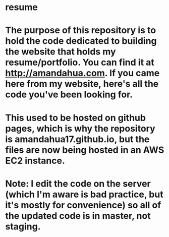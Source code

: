 # resume
# The purpose of this repository is to hold the code dedicated to building the website that holds my resume/portfolio. You can find it at http://amandahua.com. If you came here from my website, here's all the code you've been looking for.
# This used to be hosted on github pages, which is why the repository is amandahua17.github.io, but the files are now being hosted in an AWS EC2 instance.
# Note: I edit the code on the server (which I'm aware is bad practice, but it's mostly for convenience) so all of the updated code is in master, not staging.
